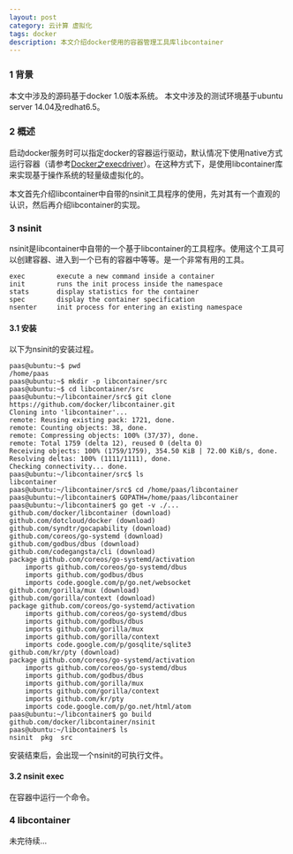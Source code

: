 ```yaml
---
layout: post
category: 云计算 虚拟化
tags: docker
description: 本文介绍docker使用的容器管理工具库libcontainer
---
```


### 1 背景

本文中涉及的源码基于docker 1.0版本系统。
本文中涉及的测试环境基于ubuntu server 14.04及redhat6.5。

### 2 概述

启动docker服务时可以指定docker的容器运行驱动，默认情况下使用native方式运行容器（请参考[Docker之execdriver]）。在这种方式下，是使用libcontainer库来实现基于操作系统的轻量级虚拟化的。

本文首先介绍libcontainer中自带的nsinit工具程序的使用，先对其有一个直观的认识，然后再介绍libcontainer的实现。

### 3 nsinit

nsinit是libcontainer中自带的一个基于libcontainer的工具程序。使用这个工具可以创建容器、进入到一个已有的容器中等等。是一个非常有用的工具。

~~~
exec		execute a new command inside a container
init		runs the init process inside the namespace
stats		display statistics for the container
spec		display the container specification
nsenter		init process for entering an existing namespace
~~~

#### 3.1 安装

以下为nsinit的安装过程。

~~~
paas@ubuntu:~$ pwd
/home/paas
paas@ubuntu:~$ mkdir -p libcontainer/src
paas@ubuntu:~$ cd libcontainer/src
paas@ubuntu:~/libcontainer/src$ git clone https://github.com/docker/libcontainer.git
Cloning into 'libcontainer'...
remote: Reusing existing pack: 1721, done.
remote: Counting objects: 38, done.
remote: Compressing objects: 100% (37/37), done.
remote: Total 1759 (delta 12), reused 0 (delta 0)
Receiving objects: 100% (1759/1759), 354.50 KiB | 72.00 KiB/s, done.
Resolving deltas: 100% (1111/1111), done.
Checking connectivity... done.
paas@ubuntu:~/libcontainer/src$ ls
libcontainer
paas@ubuntu:~/libcontainer/src$ cd /home/paas/libcontainer
paas@ubuntu:~/libcontainer$ GOPATH=/home/paas/libcontainer
paas@ubuntu:~/libcontainer$ go get -v ./...
github.com/docker/libcontainer (download)
github.com/dotcloud/docker (download)
github.com/syndtr/gocapability (download)
github.com/coreos/go-systemd (download)
github.com/godbus/dbus (download)
github.com/codegangsta/cli (download)
package github.com/coreos/go-systemd/activation
	imports github.com/coreos/go-systemd/dbus
	imports github.com/godbus/dbus
	imports code.google.com/p/go.net/websocket
github.com/gorilla/mux (download)
github.com/gorilla/context (download)
package github.com/coreos/go-systemd/activation
	imports github.com/coreos/go-systemd/dbus
	imports github.com/godbus/dbus
	imports github.com/gorilla/mux
	imports github.com/gorilla/context
	imports code.google.com/p/gosqlite/sqlite3
github.com/kr/pty (download)
package github.com/coreos/go-systemd/activation
	imports github.com/coreos/go-systemd/dbus
	imports github.com/godbus/dbus
	imports github.com/gorilla/mux
	imports github.com/gorilla/context
	imports github.com/kr/pty
	imports code.google.com/p/go.net/html/atom
paas@ubuntu:~/libcontainer$ go build github.com/docker/libcontainer/nsinit
paas@ubuntu:~/libcontainer$ ls
nsinit  pkg  src
~~~

安装结束后，会出现一个nsinit的可执行文件。

#### 3.2 nsinit exec

在容器中运行一个命令。
	
### 4 libcontainer

未完待续...

[Docker之execdriver]: http://lsword.github.io/2014/06/04.html
[Docker之graphdriver]: http://lsword.github.io/2014/06/03.html
[Docker之网络模式]: http://lsword.github.io/2014/06/06.html